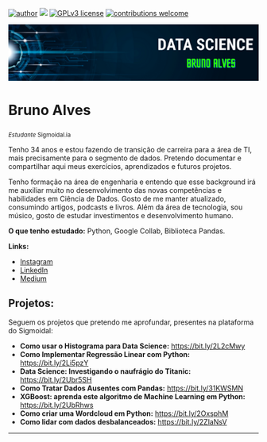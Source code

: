 [![author](https://img.shields.io/badge/author-carlosfab-red.svg)](https://www.linkedin.com/in/carlosfab) [![](https://img.shields.io/badge/python-3.7+-blue.svg)](https://www.python.org/downloads/release/python-365/) [![GPLv3 license](https://img.shields.io/badge/License-GPLv3-blue.svg)](http://perso.crans.org/besson/LICENSE.html) [![contributions welcome](https://img.shields.io/badge/contributions-welcome-brightgreen.svg?style=flat)](https://github.com/carlosfab/data_science/issues)

<p align="center">
  <img src="C_DADOS.BR POSTS.png" >
</p>

# Bruno Alves
<sub>*Estudante* Sigmoidal.ia</sub>

Tenho 34 anos e estou fazendo de transição de carreira para a área de TI, mais precisamente para o segmento de dados. Pretendo documentar e compartilhar aqui meus exercícios, aprendizados e futuros projetos.

Tenho formação na área de engenharia e entendo que esse background irá me auxiliar muito no desenvolvimento das novas competências e habilidades em Ciência de Dados. Gosto de me manter atualizado, consumindo artigos, podcasts e livros.
Além da área de tecnologia, sou músico, gosto de estudar investimentos e desenvolvimento humano.

**O que tenho estudado:** Python, Google Collab, Biblioteca Pandas.

**Links:**
* [Instagram](https://instagram.com/cdados.br)
* [LinkedIn](https://www.linkedin.com/in/alves-bruno-ds)
* [Medium](https://medium.com/@cdados.br)


## Projetos:
Seguem os projetos que pretendo me aprofundar, presentes na plataforma do Sigmoidal:

* **Como usar o Histograma para Data Science:** https://bit.ly/2L2cMwy
* **Como Implementar Regressão Linear com Python:** https://bit.ly/2Li5pzY
* **Data Science: Investigando o naufrágio do Titanic:** https://bit.ly/2Ubr5SH
* **Como Tratar Dados Ausentes com Pandas:** https://bit.ly/31KWSMN
* **XGBoost: aprenda este algoritmo de Machine Learning em Python:** https://bit.ly/2UbRhws
* **Como criar uma Wordcloud em Python:** https://bit.ly/2OxsphM
* **Como lidar com dados desbalanceados:** https://bit.ly/2ZlaNsV

---

